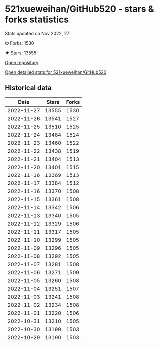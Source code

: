 # 521xueweihan/GitHub520 - stars & forks statistics

Stats updated on Nov 2022, 27

☋ Forks: 1530

★ Stars: 13555

[Open repository](https://github.com/521xueweihan/GitHub520)

[Open detailed stats for 521xueweihan/GitHub520](https://reviewgithub.com/rep/521xueweihan/GitHub520)

## Historical data
| Date | Stars | Forks |
|------|-------|-------|
| 2022-11-27 | 13555 | 1530 | 
| 2022-11-26 | 13541 | 1527 | 
| 2022-11-25 | 13510 | 1525 | 
| 2022-11-24 | 13484 | 1524 | 
| 2022-11-23 | 13460 | 1522 | 
| 2022-11-22 | 13438 | 1519 | 
| 2022-11-21 | 13404 | 1513 | 
| 2022-11-20 | 13401 | 1515 | 
| 2022-11-18 | 13389 | 1513 | 
| 2022-11-17 | 13384 | 1512 | 
| 2022-11-16 | 13370 | 1508 | 
| 2022-11-15 | 13361 | 1508 | 
| 2022-11-14 | 13342 | 1506 | 
| 2022-11-13 | 13340 | 1505 | 
| 2022-11-12 | 13329 | 1506 | 
| 2022-11-11 | 13317 | 1505 | 
| 2022-11-10 | 13299 | 1505 | 
| 2022-11-09 | 13296 | 1505 | 
| 2022-11-08 | 13292 | 1505 | 
| 2022-11-07 | 13281 | 1508 | 
| 2022-11-06 | 13271 | 1509 | 
| 2022-11-05 | 13260 | 1508 | 
| 2022-11-04 | 13251 | 1507 | 
| 2022-11-03 | 13241 | 1508 | 
| 2022-11-02 | 13234 | 1508 | 
| 2022-11-01 | 13220 | 1506 | 
| 2022-10-31 | 13210 | 1505 | 
| 2022-10-30 | 13199 | 1503 | 
| 2022-10-29 | 13190 | 1503 | 

